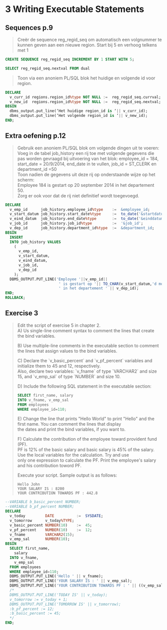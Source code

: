 # 3 Writing Executable Statements

## Sequences p.9

> Creër de sequence reg\_regid\_seq om automatisch een volgnummer te kunnen geven aan een nieuwe region. Start bij 5 en verhoog telkens met 1

```sql
CREATE SEQUENCE reg_regid_seq INCREMENT BY 1 START WITH 5;
```

```sql
SELECT reg_regid_seq.nextval FROM dual
```

> Toon via een anoniem PL/SQL blok het huidige en volgende id voor region.

```sql
DECLARE
  v_curr_id regions.region_id%type NOT NULL :=  reg_regid_seq.currval;
  v_new_id  regions.region_id%type NOT NULL :=  reg_regid_seq.nextval;
BEGIN
  dbms_output.put_line(‘Het huidige region_id is ‘|| v_curr_id);
  dbms_output.put_line(‘Het volgende region_id is ‘|| v_new_id);
END;
```

## Extra oefening p.12

> Gebruik een anoniem PL/SQL blok om volgende dingen uit te voeren:  
> Voeg in de tabel job\_history een rij toe met volgende gegevens die pas worden gevraagd bij uitvoering van het blok: employee\_id = 184, start\_date = 20/9/2014, end\_date in te vullen, job\_id = ST\_CLERK en department\_id =50  
> Toon nadien  de gegevens uit deze rij op onderstaande wijze op het scherm:  
> Employee 184 is gestart op 20 september 2014 in het departement 50.  
> Zorg er ook voor dat de rij niet definitief wordt toegevoegd.

```sql
DECLARE
  v_emp_id      job_history.employee_id%type    :=  &employee_id;
  v_start_datum job_history.start_date%type     :=  to_date('&startdatum','dd/mm/yyyy');
  v_eind_datum  job_history.end_date%type       :=  to_date('&einddatum','dd/mm/yyyy');
  v_job_id      job_history.job_id%type         :=  '&job_id';
  v_dep_id      job_history.department_id%type  :=  &department_id;
BEGIN
  INSERT
  INTO job_history VALUES
    (
      v_emp_id,
      v_start_datum,
      v_eind_datum,
      v_job_id,
      v_dep_id
    );
  DBMS_OUTPUT.PUT_LINE('Employee '||v_emp_id|| 
                        ' is gestart op '|| TO_CHAR(v_start_datum,'d month yyyy')|| 
                        ' in het departement ' || v_dep_id);
END;
ROLLBACK;
```

## Exercise 3

> Edit the script of exercise 5 in chapter 2.  
>  A\) Us single-line comment syntax to comment the lines that create the bind variables.
>
> B\) Use multiple-line comments in the executable section to comment the lines that assign values to the bind variables.
>
> C\) Declare the \`v\_basic\_percent\` and \`v\_pf\_percent\` variables and initialize them to 45 and 12, respectively.  
>      Also, declare  two variables: \`v\_fname\` of type \`VARCHAR2\` and size 15, and \`v\_emp\_sal\` of type \`NUMBER\` and size 10.
>
> D\) Include the following SQL statement in the executable section:
>
> ```sql
> SELECT first_name, salary
> INTO v_fname, v_emp_sal
> FROM employees
> WHERE employee_id=110;
> ```
>
> E\) Change the line that prints "Hello World" to print "Hello" and the first name. You can comment the lines that display  
>      the dates and print the bind variables, if you want to.
>
> F\) Calculate the contribution of the employee toward provident fund \(PF\).  
>      PF is 12% of the basic salary and basic salary is 45% of the salary. Use the local variables for the calculation. Try and use  
>      only one expression to calculate the PF. Print the employee's salary and his contribution toword PF.
>
> Execute your script. Sample output is as follows:
>
> ```
> Hello John
> YOUR SALARY IS : 8200
> YOUR CONTRIBUTION TOWARDS PF : 442.8
> ```

```sql
--VARIABLE b_basic_percent NUMBER;
--VARIABLE b_pf_percent NUMBER;
DECLARE
  v_today         DATE          :=  SYSDATE;
  v_tomorrow      v_today%TYPE;
  v_basic_percent NUMBER(10)    :=  45;
  v_pf_percent    NUMBER(10)    :=  12;
  v_fname         VARCHAR2(15);
  v_emp_sal       NUMBER(10);
BEGIN
  SELECT first_name,
    salary
  INTO v_fname,
    v_emp_sal
  FROM employees
  WHERE employee_id=110;
  DBMS_OUTPUT.PUT_LINE('Hello ' || v_fname);
  DBMS_OUTPUT.PUT_LINE('YOUR SALARY IS : ' || v_emp_sal);
  DBMS_OUTPUT.PUT_LINE('YOUR CONTRIBUTION TOWARDS PF : ' || ((v_emp_sal * (v_basic_percent/100)) * (v_pf_percent/100)));
  /*
  DBMS_OUTPUT.PUT_LINE('TODAY IS' || v_today);
  v_tomorrow := v_today + 1;
  DBMS_OUTPUT.PUT_LINE('TOMORROW IS' || v_tomorrow);
  :b_pf_percent := 12;
  :b_basic_percent := 45;
  */
END;
```



